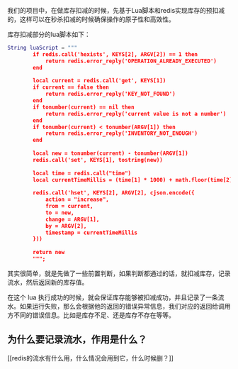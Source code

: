 我们的项目中，在做库存扣减的时候，先基于Lua脚本和redis实现库存的预扣减的，这样可以在秒杀扣减的时候确保操作的原子性和高效性。



库存扣减部分的lua脚本如下：

```lua
String luaScript = """
        if redis.call('hexists', KEYS[2], ARGV[2]) == 1 then
            return redis.error_reply('OPERATION_ALREADY_EXECUTED')
        end
                        
        local current = redis.call('get', KEYS[1])
        if current == false then
            return redis.error_reply('KEY_NOT_FOUND')
        end
        if tonumber(current) == nil then
            return redis.error_reply('current value is not a number')
        end
        if tonumber(current) < tonumber(ARGV[1]) then
            return redis.error_reply('INVENTORY_NOT_ENOUGH')
        end
                        
        local new = tonumber(current) - tonumber(ARGV[1])
        redis.call('set', KEYS[1], tostring(new))
                        
        local time = redis.call("time")
        local currentTimeMillis = (time[1] * 1000) + math.floor(time[2] / 1000)
                        
        redis.call('hset', KEYS[2], ARGV[2], cjson.encode({
            action = "increase",
            from = current,
            to = new,
            change = ARGV[1],
            by = ARGV[2],
            timestamp = currentTimeMillis
        }))
                        
        return new
        """;
```

其实很简单，就是先做了一些前置判断，如果判断都通过的话，就扣减库存，记录流水，然后返回新的库存值。



在这个 lua 执行成功的时候，就会保证库存能够被扣减成功，并且记录了一条流水。如果运行失败，那么会根据他的返回的错误异常信息，我们对应的返回给调用方不同的错误信息。比如是库存不足、还是库存不存在等等。



## 为什么要记录流水，作用是什么？
[[redis的流水有什么用，什么情况会用到它，什么时候删？]]
